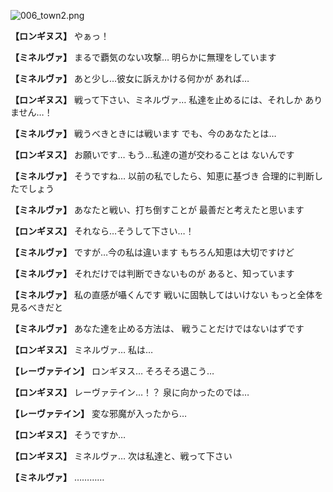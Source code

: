 
![006_town2.png](../images/backgrounds/006_town2.png)

**【ロンギヌス】**
やぁっ！

**【ミネルヴァ】**
まるで覇気のない攻撃…
明らかに無理をしています

**【ミネルヴァ】**
あと少し…彼女に訴えかける何かが
あれば…

**【ロンギヌス】**
戦って下さい、ミネルヴァ…
私達を止めるには、それしか
ありません…！

**【ミネルヴァ】**
戦うべきときには戦います
でも、今のあなたとは…

**【ロンギヌス】**
お願いです…
もう…私達の道が交わることは
ないんです

**【ミネルヴァ】**
そうですね…
以前の私でしたら、知恵に基づき
合理的に判断したでしょう

**【ミネルヴァ】**
あなたと戦い、打ち倒すことが
最善だと考えたと思います

**【ロンギヌス】**
それなら…そうして下さい…！

**【ミネルヴァ】**
ですが…今の私は違います
もちろん知恵は大切ですけど

**【ミネルヴァ】**
それだけでは判断できないものが
あると、知っています

**【ミネルヴァ】**
私の直感が囁くんです
戦いに固執してはいけない
もっと全体を見るべきだと

**【ミネルヴァ】**
あなた達を止める方法は、
戦うことだけではないはずです

**【ロンギヌス】**
ミネルヴァ…
私は…

**【レーヴァテイン】**
ロンギヌス…
そろそろ退こう…

**【ロンギヌス】**
レーヴァテイン…！？
泉に向かったのでは…

**【レーヴァテイン】**
変な邪魔が入ったから…

**【ロンギヌス】**
そうですか…

**【ロンギヌス】**
ミネルヴァ…
次は私達と、戦って下さい

**【ミネルヴァ】**
…………